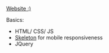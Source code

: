 [Website :)](https://kimberlytangha.github.io)

Basics:
- HTML/ CSS/ JS
- [Skeleton](http://getskeleton.com/) for mobile responsiveness
- JQuery 